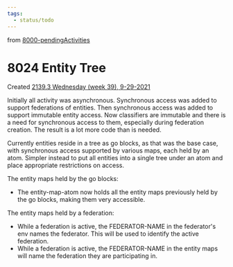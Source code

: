 ```yaml
---
tags:
  - status/todo
---
```

from [8000-pendingActivities](8000-pendingActivities.md)
# 8024 Entity Tree
Created [2139.3 Wednesday (week 39), 9-29-2021](../6blog/21/21-3%20Q3/2139/2139.3%20Wednesday%20(week%2039),%209-29-2021.md)

Initially all activity was asynchronous. Synchronous access was added to support federations of entities. Then synchronous access was added to support immutable entity access. Now classifiers are immutable and there is a need for synchronous access to them, especially during federation creation. The result is a lot more code than is needed.

Currently entities reside in a tree as go blocks, as that was the base case, with synchronous access supported by various maps, each held by an atom. Simpler instead to put all entities into a single tree under an atom and place appropriate restrictions on access.

The entity maps held by the go blocks:
- The entity-map-atom now holds all the entity maps previously held by the go blocks, making them very accessible.

The entity maps held by a federation:
- While a federation is active, the FEDERATOR-NAME in the federator's env names the federator. This will be used to identify the active federation.
- While a federation is active, the FEDERATOR-NAME in the entity maps will name the federation they are participating in.